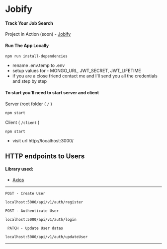# Jobify

#### Track Your Job Search

Project in Action (soon) - [Jobify]()

#### Run The App Locally

```sh
npm run install-dependencies
```

- rename .env.temp to .env
- setup values for - MONGO_URL, JWT_SECRET, JWT_LIFETIME
- if you are a close friend contact me and I'll send you all the credentials and step by step

#### To start you'll need to start server and client

Server (root folder (  ```/```   ) 
```sh
npm start
```

Client ( ```/client``` )
```
npm start
```

- visit url http://localhost:3000/


## HTTP endpoints to Users

#### Library used:

- [Axios](https://axios-http.com/docs/intro)
---

```POST - Create User```
```
localhost:5000/api/v1/auth/register
```
```POST - Authenticate User```
```
localhost:5000/api/v1/auth/login
```
``` PATCH - Update User datas```
```
localhost:5000/api/v1/auth/updateUser
```

---